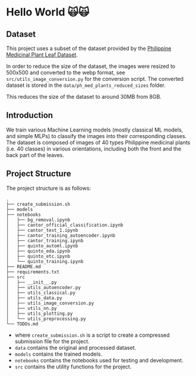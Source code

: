 # Hello World 🙀🙀

## Dataset

This project uses a subset of the dataset provided by the [Philippine Medicinal Plant Leaf Dataset](https://data.mendeley.com/datasets/tsvdyhbphs/1).

In order to reduce the size of the dataset, the images were resized to 500x500 and converted to the webp format, see `src/utils_image_conversion.py` for the conversion script. The converted dataset is stored in the `data/ph_med_plants_reduced_sizes` folder.

This reduces the size of the dataset to around 30MB from 8GB.

## Introduction

We train various Machine Learning models (mostly classical ML models, and simple MLPs) to classify the images into their corresponding classes.  
The dataset is composed of images of 40 types Philippine medicinal plants (i.e. 40 classes) in various orientations, including both the front and the back part of the leaves.

## Project Structure

The project structure is as follows:

```
.
├── create_submission.sh
├── models
├── notebooks
│   ├── bg_removal.ipynb
│   ├── cantor_official_classification.ipynb
│   ├── cantor_test_1.ipynb
│   ├── cantor_training_autoencoder.ipynb
│   ├── cantor_training.ipynb
│   ├── quinto_automl.ipynb
│   ├── quinto_eda.ipynb
│   ├── quinto_etc.ipynb
│   └── quinto_training.ipynb
├── README.md
├── requirements.txt
├── src
│   ├── __init__.py
│   ├── utils_autoencoder.py
│   ├── utils_classical.py
│   ├── utils_data.py
│   ├── utils_image_conversion.py
│   ├── utils_nn.py
│   ├── utils_plotting.py
│   └── utils_preprocessing.py
└── TODOs.md
```

- where `create_submission.sh` is a script to create a compressed submission file for the project.
- `data` contains the original and processed dataset.
- `models` contains the trained models.
- `notebooks` contains the notebooks used for testing and development.
- `src` contains the utility functions for the project.
